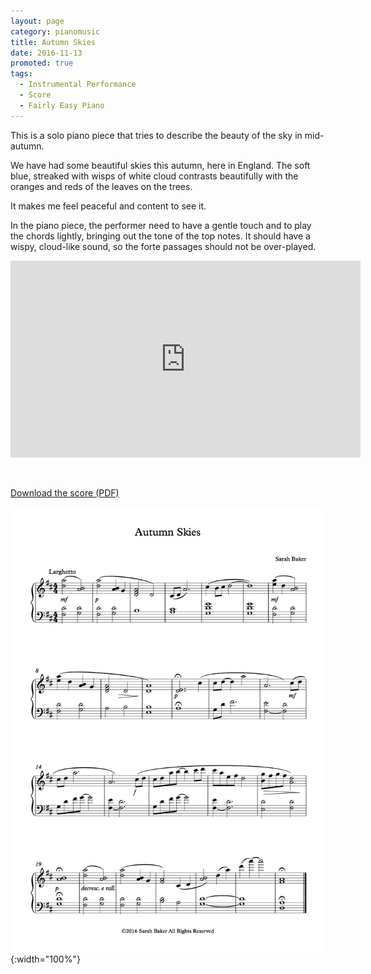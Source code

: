 ```yaml
---
layout: page
category: pianomusic
title: Autumn Skies
date: 2016-11-13
promoted: true
tags:
  - Instrumental Performance
  - Score
  - Fairly Easy Piano
---
```


This is a solo piano piece that tries to describe the beauty of the sky in mid-autumn. 

We have had some beautiful skies this autumn, here in England. The soft blue, streaked with wisps of white cloud contrasts beautifully with the oranges and reds of the leaves on the trees. 

It makes me feel peaceful and content to see it.

In the piano piece, the performer need to have a gentle touch and to play the chords lightly, bringing out the tone of the top notes. It should have a wispy, cloud-like sound, so the forte passages should not be over-played.

<iframe width="560" height="315" src="https://www.youtube.com/embed/pMVe40hvtYU" frameborder="0" allowfullscreen></iframe>

&nbsp;

[Download the score (PDF)](/public/files/autumnskies.pdf)

![Autumn Skies score example](/public/images/scores/autumnskies.jpg){:width="100%"}



